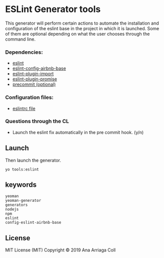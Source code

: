 # ESLint Generator tools
This generator will perform certain actions to automate the installation and configuration of the eslint base in the project in which it is launched.
Some of them are optional depending on what the user chooses through the command line.

### Dependencies:
* [eslint](https://www.npmjs.com/package/eslint)
* [eslint-config-airbnb-base](https://www.npmjs.com/package/eslint-config-airbnb-base)
* [eslint-plugin-import](https://www.npmjs.com/package/eslint-plugin-import)
* [eslint-plugin-promise](https://www.npmjs.com/package/eslint-plugin-promise)
* [precommit (optional)](https://www.npmjs.com/package/precommit)

### Configuration files:
* [eslintrc file](https://github.com/ana-ac/generator-tools/blob/master/eslint/templates/.eslintrc.json)

### Questions through the CL
* Launch the eslint fix automatically in the pre commit hook. (y/n)

## Launch
Then launch the generator.
```
yo tools:eslint
```

## keywords

```
yeoman
yeoman-generator
generators
nodejs
npm
eslint
config-eslint-airbnb-base
```

## License
MIT License (MIT)
Copyright © 2019 Ana Arriaga Coll

